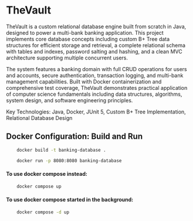 # TheVault

TheVault is a custom relational database engine built from scratch in Java, designed to power a multi-bank
banking application. This project implements core database concepts including custom B+ Tree data 
structures for efficient storage and retrieval, a complete relational schema with tables and indexes, 
password salting and hashing, and a clean MVC architecture supporting multiple concurrent users.

The system features a banking domain with full CRUD operations for users and accounts, secure 
authentication, transaction logging, and multi-bank management capabilities. Built with Docker 
containerization and comprehensive test coverage, TheVault demonstrates practical application of 
computer science fundamentals including data structures, algorithms, system design, and 
software engineering principles.

Key Technologies: Java, Docker, JUnit 5, Custom B+ Tree Implementation, Relational Database Design

## Docker Configuration: Build and Run
````bash
    docker build -t banking-database .    
````
```bash
    docker run -p 8080:8080 banking-database
```

#### To use docker compose instead:
```bash
    docker compose up
```
#### To use docker compose started in the background:
````bash
    docker compose -d up
````